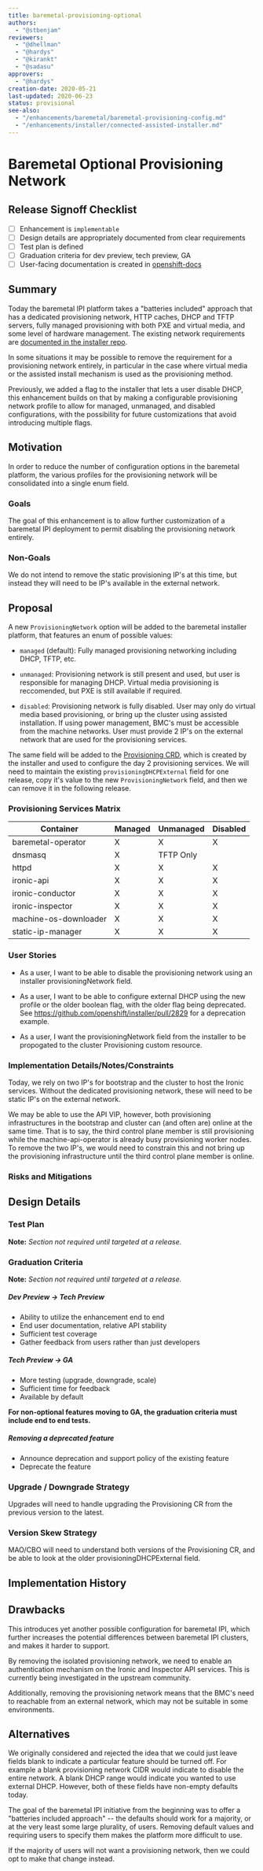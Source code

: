 ```yaml
---
title: baremetal-provisioning-optional
authors:
  - "@stbenjam"
reviewers:
  - "@dhellman"
  - "@hardys"
  - "@kirankt"
  - "@sadasu"
approvers:
  - "@hardys"
creation-date: 2020-05-21
last-updated: 2020-06-23
status: provisional
see-also:
  - "/enhancements/baremetal/baremetal-provisioning-config.md"
  - "/enhancements/installer/connected-assisted-installer.md"
---
```


# Baremetal Optional Provisioning Network

## Release Signoff Checklist

- [ ] Enhancement is `implementable`
- [ ] Design details are appropriately documented from clear requirements
- [ ] Test plan is defined
- [ ] Graduation criteria for dev preview, tech preview, GA
- [ ] User-facing documentation is created in [openshift-docs](https://github.com/openshift/openshift-docs/)

## Summary

Today the baremetal IPI platform takes a "batteries included" approach
that has a dedicated provisioning network, HTTP caches, DHCP and TFTP
servers, fully managed provisioning with both PXE and virtual media, and
some level of hardware management. The existing network requirements are
[documented in the installer repo](https://github.com/openshift/installer/blob/2fa75fa52111009d2fd40d5a33b9cc01f037d501/docs/user/metal/install_ipi.md).

In some situations it may be possible to remove the requirement for a
provisioning network entirely, in particular in the case where
virtual media or the assisted install mechanism is used as the
provisioning method.

Previously, we added a flag to the installer that lets a user disable
DHCP, this enhancement builds on that by making a configurable
provisioning network profile to allow for managed, unmanaged, and
disabled configurations, with the possibility for future customizations
that avoid introducing multiple flags.

## Motivation

In order to reduce the number of configuration options in the baremetal
platform, the various profiles for the provisioning network will be
consolidated into a single enum field.

### Goals

The goal of this enhancement is to allow further customization of a
baremetal IPI deployment to permit disabling the provisioning network
entirely.

### Non-Goals

We do not intend to remove the static provisioning IP's at this time,
but instead they will need to be IP's available in the external network.

## Proposal

A new `ProvisioningNetwork` option will be added to the baremetal
installer platform, that features an enum of possible values:

  - `managed` (default): Fully managed provisioning networking including
     DHCP, TFTP, etc.

  - `unmanaged`: Provisioning network is still present and used, but
     user is responsible for managing DHCP. Virtual media provisioning
     is reccomended, but PXE is still available if required.

  - `disabled`: Provisioning network is fully disabled. User may only do
     virtual media based provisioning, or bring up the cluster using
     assisted installation. If using power management, BMC's must be
     accessible from the machine networks. User must provide 2 IP's on
     the external network that are used for the provisioning services.

The same field will be added to the [Provisioning CRD](https://github.com/openshift/machine-api-operator/blob/0b8cc8c965174e9de65a7f2f4021a74c487cafb6/install/0000_30_machine-api-operator_04_metal3provisioning.crd.yaml),
which is created by the installer and used to configure the day 2
provisioning services. We will need to maintain the existing
`provisioningDHCPExternal` field for one release, copy it's value to the
new `ProvisioningNetwork` field, and then we can remove it in the
following release.

### Provisioning Services Matrix

| Container             | Managed       | Unmanaged     | Disabled                |
|-----------------------|---------------|---------------|-------------------------|
| baremetal-operator    | X             | X             | X                       |
| dnsmasq               | X             | TFTP Only     |                         |
| httpd                 | X             | X             | X                       |
| ironic-api            | X             | X             | X                       |
| ironic-conductor      | X             | X             | X                       |
| ironic-inspector      | X             | X             | X                       |
| machine-os-downloader | X             | X             | X                       |
| static-ip-manager     | X             | X             | X                       |

### User Stories

- As a user, I want to be able to disable the provisioning network using
  an installer provisioningNetwork field.

- As a user, I want to be able to configure external DHCP using the new
  profile or the older boolean flag, with the older flag being deprecated.
  See https://github.com/openshift/installer/pull/2829 for a deprecation
  example.

- As a user, I want the provisioningNetwork field from the installer to
  be propogated to the cluster Provisioning custom resource.

### Implementation Details/Notes/Constraints

Today, we rely on two IP's for bootstrap and the cluster to host the
Ironic services. Without the dedicated provisioning network, these will
need to be static IP's on the external network.

We may be able to use the API VIP, however, both provisioning
infrastructures in the bootstrap and cluster can (and often are) online
at the same time. That is to say, the third control plane member is
still provisioning while the machine-api-operator is already busy
provisioning worker nodes. To remove the two IP's, we would need to
constrain this and not bring up the provisioning infrastructure until
the third control plane member is online.

### Risks and Mitigations

## Design Details

### Test Plan

**Note:** *Section not required until targeted at a release.*

### Graduation Criteria

**Note:** *Section not required until targeted at a release.*

##### Dev Preview -> Tech Preview

- Ability to utilize the enhancement end to end
- End user documentation, relative API stability
- Sufficient test coverage
- Gather feedback from users rather than just developers

##### Tech Preview -> GA

- More testing (upgrade, downgrade, scale)
- Sufficient time for feedback
- Available by default

**For non-optional features moving to GA, the graduation criteria must include
end to end tests.**

##### Removing a deprecated feature

- Announce deprecation and support policy of the existing feature
- Deprecate the feature

### Upgrade / Downgrade Strategy

Upgrades will need to handle upgrading the Provisioning CR from the
previous version to the latest.

### Version Skew Strategy

MAO/CBO will need to understand both versions of the Provisioning CR,
and be able to look at the older provisioningDHCPExternal field.

## Implementation History


## Drawbacks

This introduces yet another possible configuration for baremetal IPI,
which further increases the potential differences between baremetal IPI
clusters, and makes it harder to support.

By removing the isolated provisioning network, we need to enable an
authentication mechanism on the Ironic and Inspector API services. This
is currently being investigated in the upstream community.

Additionally, removing the provisioning network means that the BMC's
need to reachable from an external network, which may not be suitable in
some environments.

## Alternatives

We originally considered and rejected the idea that we could just leave
fields blank to indicate a particular feature should be turned off. For
example a blank provisioning network CIDR would indicate to disable the
entire network. A blank DHCP range would indicate you wanted to use
external DHCP. However, both of these fields have non-empty defaults
today.

The goal of the baremetal IPI initiative from the beginning was to offer
a "batteries included approach" -- the defaults should work for a
majority, or at the very least some large plurality, of users. Removing
default values and requiring users to specify them makes the platform
more difficult to use.

If the majority of users will not want a provisioning network, then we
could opt to make that change instead.
